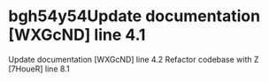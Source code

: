 # bgh54y54Update documentation [WXGcND] line 4.1
Update documentation [WXGcND] line 4.2
Refactor codebase with Z [7HoueR] line 8.1

